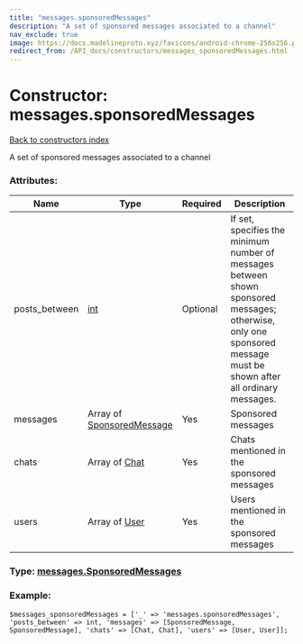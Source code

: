 ```yaml
---
title: "messages.sponsoredMessages"
description: "A set of sponsored messages associated to a channel"
nav_exclude: true
image: https://docs.madelineproto.xyz/favicons/android-chrome-256x256.png
redirect_from: /API_docs/constructors/messages_sponsoredMessages.html
---
```

# Constructor: messages.sponsoredMessages  
[Back to constructors index](/API_docs/constructors/index.html)



A set of sponsored messages associated to a channel

### Attributes:

| Name     |    Type       | Required | Description |
|----------|---------------|----------|-------------|
|posts\_between|[int](/API_docs/types/int.html) | Optional|If set, specifies the minimum number of messages between shown sponsored messages; otherwise, only one sponsored message must be shown after all ordinary messages.|
|messages|Array of [SponsoredMessage](/API_docs/types/SponsoredMessage.html) | Yes|Sponsored messages|
|chats|Array of [Chat](/API_docs/types/Chat.html) | Yes|Chats mentioned in the sponsored messages|
|users|Array of [User](/API_docs/types/User.html) | Yes|Users mentioned in the sponsored messages|



### Type: [messages.SponsoredMessages](/API_docs/types/messages.SponsoredMessages.html)


### Example:

```
$messages_sponsoredMessages = ['_' => 'messages.sponsoredMessages', 'posts_between' => int, 'messages' => [SponsoredMessage, SponsoredMessage], 'chats' => [Chat, Chat], 'users' => [User, User]];
```  
